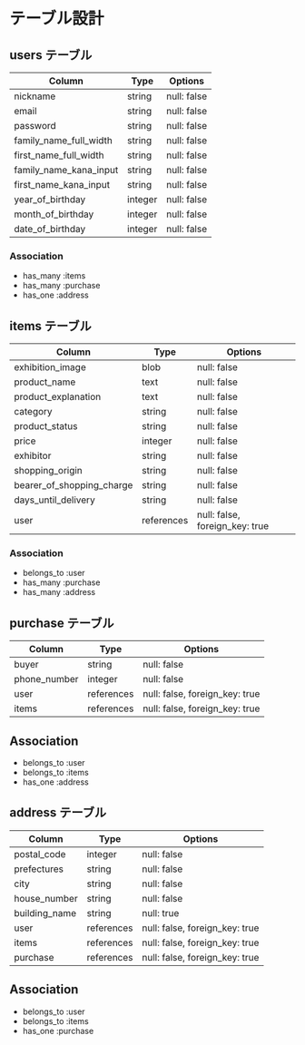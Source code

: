 # テーブル設計

## users テーブル

| Column                 | Type       |  Options                       |
| ---------------------- | ---------- | ------------------------------ |
| nickname               | string     | null: false                    |
| email                  | string     | null: false                    |
| password               | string     | null: false                    |
| family_name_full_width | string     | null: false                    |
| first_name_full_width  | string     | null: false                    |
| family_name_kana_input | string     | null: false                    |
| first_name_kana_input  | string     | null: false                    |
| year_of_birthday       | integer    | null: false                    |
| month_of_birthday      | integer    | null: false                    |
| date_of_birthday       | integer    | null: false                    |

### Association
- has_many   :items
- has_many   :purchase
- has_one    :address

## items テーブル

| Column                    | Type       |  Options                       |
| ------------------------- | ---------- | ------------------------------ |
| exhibition_image          | blob       | null: false                    |
| product_name              | text       | null: false                    |
| product_explanation       | text       | null: false                    |
| category                  | string     | null: false                    |
| product_status            | string     | null: false                    |
| price                     | integer    | null: false                    |
| exhibitor                 | string     | null: false                    |
| shopping_origin           | string     | null: false                    |
| bearer_of_shopping_charge | string     | null: false                    |
| days_until_delivery       | string     | null: false                    |
| user                      | references | null: false, foreign_key: true |

### Association
- belongs_to :user
- has_many   :purchase
- has_many   :address

## purchase テーブル

| Column                    | Type       |  Options                       |
| ------------------------- | ---------- | ------------------------------ |
| buyer                     | string     | null: false                    |
| phone_number              | integer    | null: false                    |
| user                      | references | null: false, foreign_key: true |
| items                     | references | null: false, foreign_key: true |

## Association
- belongs_to :user
- belongs_to :items
- has_one    :address

## address テーブル

| Column                    | Type       |  Options                       |
| ------------------------- | ---------- | ------------------------------ |
| postal_code               | integer    | null: false                    |
| prefectures               | string     | null: false                    |
| city                      | string     | null: false                    |
| house_number              | string     | null: false                    |
| building_name             | string     | null: true                     |
| user                      | references | null: false, foreign_key: true |
| items                     | references | null: false, foreign_key: true |
| purchase                  | references | null: false, foreign_key: true |

## Association
- belongs_to :user
- belongs_to :items
- has_one    :purchase